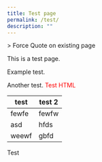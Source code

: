 ```yaml
---
title: Test page
permalink: /test/
description: ""
---
```

&gt; Force Quote on existing page

This is a test page.

Example test.

Another test. <span style="color:red">Test HTML</span>

| test  | test 2 |
|-------|--------|
| fewfe | fewfw  |
| asd   | hfds   |
| weewf | gbfd   |

Test